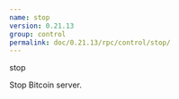 ```yaml
---
name: stop
version: 0.21.13
group: control
permalink: doc/0.21.13/rpc/control/stop/
---
```


stop

Stop Bitcoin server.

